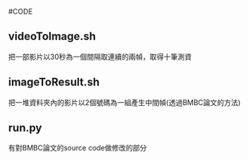 #CODE
## videoToImage.sh
把一部影片以30秒為一個間隔取連續的兩幀，取得十筆測資

## imageToResult.sh
把一堆資料夾內的影片以2個號碼為一組產生中間幀(透過BMBC論文的方法)

## run.py
有對BMBC論文的source code做修改的部分
